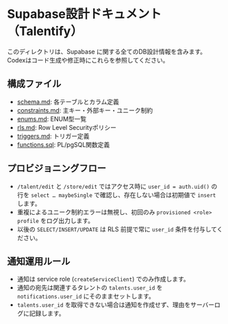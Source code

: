 # Supabase設計ドキュメント（Talentify）

このディレクトリは、Supabase に関する全てのDB設計情報を含みます。
Codexはコード生成や修正時にこれらを参照してください。

## 構成ファイル

- [schema.md](./schema.md): 各テーブルとカラム定義
- [constraints.md](./constraints.md): 主キー・外部キー・ユニーク制約
- [enums.md](./enums.md): ENUM型一覧
- [rls.md](./rls.md): Row Level Securityポリシー
- [triggers.md](./triggers.md): トリガー定義
- [functions.sql](./functions.sql): PL/pgSQL関数定義

## プロビジョニングフロー

- `/talent/edit` と `/store/edit` ではアクセス時に `user_id = auth.uid()` の行を `select … maybeSingle` で確認し、存在しない場合は初期値で `insert` します。
- 重複によるユニーク制約エラーは無視し、初回のみ `provisioned <role> profile` をログ出力します。
- 以後の `SELECT/INSERT/UPDATE` は RLS 前提で常に `user_id` 条件を付与してください。

## 通知運用ルール

- 通知は service role (`createServiceClient`) でのみ作成します。
- 通知の宛先は関連するタレントの `talents.user_id` を `notifications.user_id` にそのままセットします。
- `talents.user_id` を取得できない場合は通知を作成せず、理由をサーバーログに記録します。
